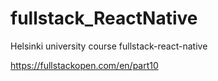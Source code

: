 # fullstack_ReactNative

Helsinki university course fullstack-react-native

https://fullstackopen.com/en/part10
